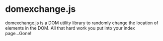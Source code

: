 domexchange.js
==============

domexchange.js is a DOM utility library to randomly change the location of elements in the DOM. All that hard work you put into your index page...Gone! 